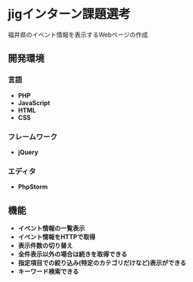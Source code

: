 # jigインターン課題選考
福井県のイベント情報を表示するWebページの作成

## 開発環境
### 言語
- **PHP**
- **JavaScript**
- **HTML**
- **CSS**
### フレームワーク
- **jQuery**
### エディタ
- **PhpStorm**

## 機能
- **イベント情報の一覧表示**
- **イベント情報をHTTPで取得**
- **表示件数の切り替え**
- **全件表示以外の場合は続きを取得できる**
- **指定項目での絞り込み(特定のカテゴリだけなど)表示ができる**
- **キーワード検索できる**